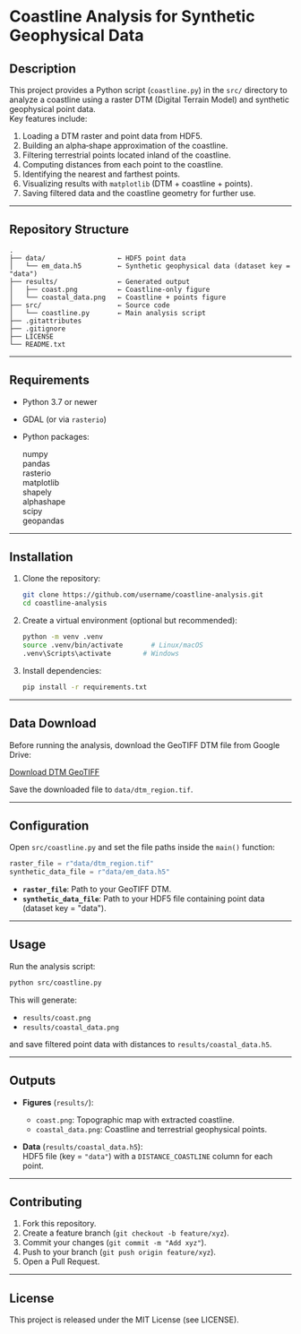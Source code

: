 # Coastline Analysis for Synthetic Geophysical Data

## Description
This project provides a Python script (`coastline.py`) in the `src/` directory to analyze a coastline using a raster DTM (Digital Terrain Model) and synthetic geophysical point data.  
Key features include:
1. Loading a DTM raster and point data from HDF5.  
2. Building an alpha‐shape approximation of the coastline.  
3. Filtering terrestrial points located inland of the coastline.  
4. Computing distances from each point to the coastline.  
5. Identifying the nearest and farthest points.  
6. Visualizing results with `matplotlib` (DTM + coastline + points).  
7. Saving filtered data and the coastline geometry for further use.

---

## Repository Structure

```
.
├── data/                  ← HDF5 point data
│   └── em_data.h5         ← Synthetic geophysical data (dataset key = "data")
├── results/               ← Generated output
│   ├── coast.png          ← Coastline-only figure
│   └── coastal_data.png   ← Coastline + points figure
├── src/                   ← Source code
│   └── coastline.py       ← Main analysis script
├── .gitattributes
├── .gitignore
├── LICENSE
└── README.txt
```

---

## Requirements

- Python 3.7 or newer  
- GDAL (or via `rasterio`)  
- Python packages:

  numpy  
  pandas  
  rasterio  
  matplotlib  
  shapely  
  alphashape  
  scipy  
  geopandas  

---

## Installation

1. Clone the repository:
   ```bash
   git clone https://github.com/username/coastline-analysis.git
   cd coastline-analysis
   ```
2. Create a virtual environment (optional but recommended):
   ```bash
   python -m venv .venv
   source .venv/bin/activate       # Linux/macOS
   .venv\Scripts\activate        # Windows
   ```
3. Install dependencies:
   ```bash
   pip install -r requirements.txt
   ```

---

## Data Download

Before running the analysis, download the GeoTIFF DTM file from Google Drive:

[Download DTM GeoTIFF](https://drive.google.com/file/d/1pVoRnMPMzOfYJFvHJnhJdQU6-Gryr4I_/view?usp=drive_link)

Save the downloaded file to `data/dtm_region.tif`.

---

## Configuration

Open `src/coastline.py` and set the file paths inside the `main()` function:

```python
raster_file = r"data/dtm_region.tif"
synthetic_data_file = r"data/em_data.h5"
```

- **`raster_file`**: Path to your GeoTIFF DTM.  
- **`synthetic_data_file`**: Path to your HDF5 file containing point data (dataset key = "data").

---

## Usage

Run the analysis script:

```bash
python src/coastline.py
```

This will generate:

- `results/coast.png`  
- `results/coastal_data.png`

and save filtered point data with distances to `results/coastal_data.h5`.

---

## Outputs

- **Figures** (`results/`):  
  - `coast.png`: Topographic map with extracted coastline.  
  - `coastal_data.png`: Coastline and terrestrial geophysical points.  

- **Data** (`results/coastal_data.h5`):  
  HDF5 file (key = `"data"`) with a `DISTANCE_COASTLINE` column for each point.

---

## Contributing

1. Fork this repository.  
2. Create a feature branch (`git checkout -b feature/xyz`).  
3. Commit your changes (`git commit -m "Add xyz"`).  
4. Push to your branch (`git push origin feature/xyz`).  
5. Open a Pull Request.

---

## License

This project is released under the MIT License (see LICENSE).


